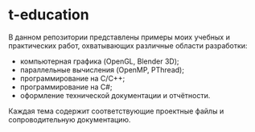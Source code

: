 # t-education
В данном репозитории представлены примеры моих учебных и практических работ, охватывающих различные области разработки:
- компьютерная графика (OpenGL, Blender 3D);
- параллельные вычисления (OpenMP, PThread);
- программирование на C/C++;
- программирование на C#;
- оформление технической документации и отчётности.

Каждая тема содержит соответствующие проектные файлы и сопроводительную документацию.
